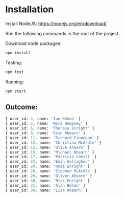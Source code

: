# Installation

Install NodeJS: https://nodejs.org/en/download/

Run the following commands in the root of the project.

Download node packages:

```bash
npm install
```

Testing:

```bash
npm test
```

Running:

```bash
npm start
```

## Outcome:

```python
{ user_id: 4, name: 'Ian Kehoe' }
{ user_id: 5, name: 'Nora Dempsey' }
{ user_id: 6, name: 'Theresa Enright' }
{ user_id: 8, name: 'Eoin Ahearn' }
{ user_id: 11, name: 'Richard Finnegan' }
{ user_id: 12, name: 'Christina McArdle' }
{ user_id: 13, name: 'Olive Ahearn' }
{ user_id: 15, name: 'Michael Ahearn' }
{ user_id: 17, name: 'Patricia Cahill' }
{ user_id: 23, name: 'Eoin Gallagher' }
{ user_id: 24, name: 'Rose Enright' }
{ user_id: 26, name: 'Stephen McArdle' }
{ user_id: 29, name: 'Oliver Ahearn' }
{ user_id: 30, name: 'Nick Enright' }
{ user_id: 31, name: 'Alan Behan' }
{ user_id: 39, name: 'Lisa Ahearn' }
```
